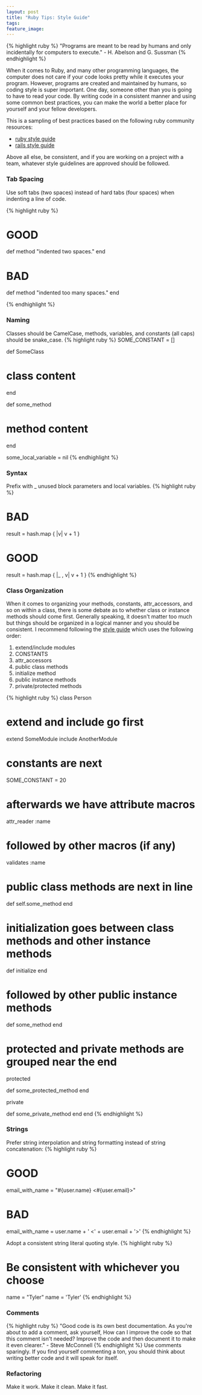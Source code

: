 ```yaml
---
layout: post
title: "Ruby Tips: Style Guide"
tags:
feature_image:
---
```


{% highlight ruby %}
"Programs are meant to be read by humans and only incidentally for computers to execute." - H. Abelson and G. Sussman
{% endhighlight %}

When it comes to Ruby, and many other programming languages, the computer does not care if your code looks pretty while it executes your program. However, programs are created and maintained by humans, so coding style is super important.<!--more-->
One day, someone other than you is going to have to read your code. By writing code in a consistent manner and using some common best practices, you can make the world a better place for yourself and your fellow developers.

This is a sampling of best practices based on the following ruby community resources:

* <a href="https://github.com/bbatsov/ruby-style-guide">ruby style guide</a>
* <a href="https://github.com/bbatsov/rails-style-guide">rails style guide</a>

Above all else, be consistent, and if you are working on a project with a team, whatever style guidelines are approved should be followed.

### Tab Spacing
Use soft tabs (two spaces) instead of hard tabs (four spaces) when indenting a line of code.

{% highlight ruby %}
# GOOD
def method
  "indented two spaces."
end

# BAD
def method
    "indented too many spaces."
end

{% endhighlight %}

### Naming
Classes should be CamelCase, methods, variables, and constants (all caps) should be snake_case.
{% highlight ruby %}
SOME_CONSTANT = []

def SomeClass
  # class content
end

def some_method
  # method content
end

some_local_variable = nil
{% endhighlight %}

### Syntax
Prefix with _ unused block parameters and local variables.
{% highlight ruby %}
# BAD
result = hash.map { |v| v + 1 }

# GOOD
result = hash.map { |_ , v| v + 1 }
{% endhighlight %}

### Class Organization
When it comes to organizing your methods, constants, attr_accessors, and so on within a class, there is some debate as to whether class or instance methods should come first. Generally speaking, it doesn't matter too much but things should be organized in a logical manner and you should be consistent. I recommend following the <a href="https://github.com/bbatsov/ruby-style-guide">style guide</a> which uses the following order:

1. extend/include modules
2. CONSTANTS
3. attr_accessors
4. public class methods
5. initialize method
6. public instance methods
7. private/protected methods

{% highlight ruby %}
class Person
  # extend and include go first
  extend SomeModule
  include AnotherModule

  # constants are next
  SOME_CONSTANT = 20

  # afterwards we have attribute macros
  attr_reader :name

  # followed by other macros (if any)
  validates :name

  # public class methods are next in line
  def self.some_method
  end

  # initialization goes between class methods and other instance methods
  def initialize
  end

  # followed by other public instance methods
  def some_method
  end

  # protected and private methods are grouped near the end
  protected

  def some_protected_method
  end

  private

  def some_private_method
  end
end
{% endhighlight %}

### Strings
Prefer string interpolation and string formatting instead of string concatenation:
{% highlight ruby %}
# GOOD
email_with_name = "#{user.name} <#{user.email}>"

# BAD
email_with_name = user.name + ' <' + user.email + '>'
{% endhighlight %}

Adopt a consistent string literal quoting style.
{% highlight ruby %}
# Be consistent with whichever you choose
name = "Tyler"
name = 'Tyler'
{% endhighlight %}

### Comments
{% highlight ruby %}
"Good code is its own best documentation. As you're about to add a comment, ask yourself, How can I improve the code so that this comment isn't needed? Improve the code and then document it to make it even clearer." - Steve McConnell
{% endhighlight %}
Use comments sparingly. If you find yourself commenting a ton, you should think about writing better code and it will speak for itself.

### Refactoring

Make it work. Make it clean. Make it fast.
